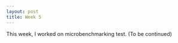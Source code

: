 ```yaml
---
layout: post
title: Week 5
---
```


This week, I worked on microbenchmarking test. (To be continued)